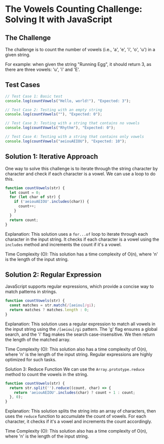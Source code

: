 # The Vowels Counting Challenge: Solving It with JavaScript

## The Challenge

The challenge is to count the number of vowels (i.e., 'a', 'e', 'i', 'o', 'u') in a given string.

For example: when given the string "Running Egg", it should return 3, as there are three vowels: 'u', 'i' and 'E'.

## Test Cases
```javascript
// Test Case 1: Basic test
console.log(countVowels("Hello, world!"), "Expected: 3");

// Test Case 2: Testing with an empty string
console.log(countVowels(""), "Expected: 0");

// Test Case 3: Testing with a string that contains no vowels
console.log(countVowels("Rhythm"), "Expected: 0");

// Test Case 4: Testing with a string that contains only vowels
console.log(countVowels("aeiouAEIOU"), "Expected: 10");
```

## Solution 1: Iterative Approach
One way to solve this challenge is to iterate through the string character by character and check if each character is a vowel. We can use a loop to do this.

```javascript
function countVowels(str) {
  let count = 0;
  for (let char of str) {
    if ('aeiouAEIOU'.includes(char)) {
      count++;
    }
  }
  return count;
}
```

Explanation: This solution uses a `for...of` loop to iterate through each character in the input string. It checks if each character is a vowel using the `includes` method and increments the count if it's a vowel.

Time Complexity (O): This solution has a time complexity of O(n), where 'n' is the length of the input string.

## Solution 2: Regular Expression
JavaScript supports regular expressions, which provide a concise way to match patterns in strings.

```javascript
function countVowels(str) {
  const matches = str.match(/[aeiou]/gi);
  return matches ? matches.length : 0;
}
```

Explanation: This solution uses a regular expression to match all vowels in the input string using the `/[aeiou]/gi` pattern. The 'g' flag ensures a global search, and the 'i' flag makes the search case-insensitive. We then return the length of the matched array.

Time Complexity (O): This solution also has a time complexity of O(n), where 'n' is the length of the input string. Regular expressions are highly optimized for such tasks.

Solution 3: Reduce Function
We can use the `Array.prototype.reduce` method to count the vowels in the string.

```javascript
function countVowels(str) {
  return str.split('').reduce((count, char) => {
    return 'aeiouAEIOU'.includes(char) ? count + 1 : count;
  }, 0);
}
```

Explanation: This solution splits the string into an array of characters, then uses the `reduce` function to accumulate the count of vowels. For each character, it checks if it's a vowel and increments the count accordingly.

Time Complexity (O): This solution also has a time complexity of O(n), where 'n' is the length of the input string.